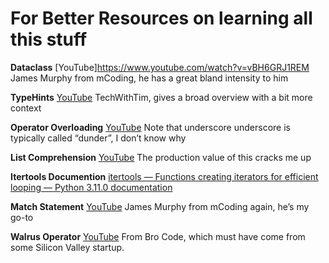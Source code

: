 # For Better Resources on learning all this stuff

**Dataclass**
[YouTube]https://www.youtube.com/watch?v=vBH6GRJ1REM
James Murphy from mCoding, he has a great bland intensity to him

**TypeHints**
[YouTube](https://www.youtube.com/watch?v=QORvB-_mbZ0)
TechWithTim, gives a broad overview with a bit more context

**Operator Overloading**
[YouTube](https://www.youtube.com/watch?v=3ohzBxoFHAY)
Note that underscore underscore is typically called “dunder”, I don’t know why

**List Comprehension**
[YouTube](https://www.youtube.com/watch?v=QORvB-_mbZ0)
The production value of this cracks me up

**Itertools Documention**
[itertools — Functions creating iterators for efficient looping — Python 3.11.0 documentation](https://docs.python.org/3/library/itertools.html)

**Match Statement**
[YouTube](https://www.youtube.com/watch?v=-79HGfWmH_w)
James Murphy from mCoding again, he’s my go-to

**Walrus Operator**
[YouTube](https://www.youtube.com/watch?v=2KzyvzeWFbQ)
From Bro Code, which must have come from some Silicon Valley startup.
